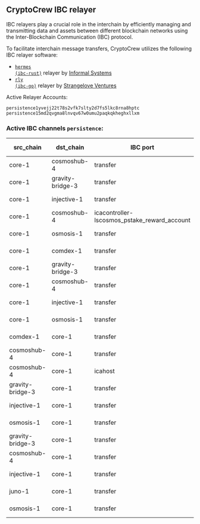 ## CryptoCrew IBC relayer
IBC relayers play a crucial role in the interchain by efficiently managing and transmitting data and assets between different blockchain networks using the Inter-Blockchain Communication (IBC) protocol.

To facilitate interchain message transfers, CryptoCrew utilizes the following IBC relayer software: 
- <a href="https://github.com/informalsystems/hermes"><code>hermes (ibc-rust)</code></a> relayer by [Informal Systems](https://github.com/informalsystems)
- <a href="https://github.com/cosmos/relayer"><code>rly (ibc-go)</code></a> relayer by [Strangelove Ventures](https://github.com/strangelove-ventures)

Active Relayer Accounts:
```
persistence1yvejj22t78s2vfk7slty2d7fs5lkc8rna8hptc
persistence15md2qvgma8lnvqv67w0umu2paqkqkheghxllxm
```

### Active IBC channels `persistence`:
| src_chain | dst_chain | IBC port | IBC channel |
| --------------- | --------------- | ------------ | ------------------- |
| core-1 | cosmoshub-4 | transfer | channel-24 |
| core-1 | gravity-bridge-3 | transfer | channel-38 |
| core-1 | injective-1 | transfer | channel-41 |
| core-1 | cosmoshub-4 | icacontroller-lscosmos_pstake_reward_account | channel-53 |
| core-1 | osmosis-1 | transfer | channel-6 |
| core-1 | comdex-1 | transfer | channel-71 |
| core-1 | gravity-bridge-3 | transfer | channel-38 |
| core-1 | cosmoshub-4 | transfer | channel-24 |
| core-1 | injective-1 | transfer | channel-41 |
| core-1 | osmosis-1 | transfer | channel-6 |
| comdex-1 | core-1 | transfer | channel-57 |
| cosmoshub-4 | core-1 | transfer | channel-190 |
| cosmoshub-4 | core-1 | icahost | channel-428 |
| gravity-bridge-3 | core-1 | transfer | channel-24 |
| injective-1 | core-1 | transfer | channel-82 |
| osmosis-1 | core-1 | transfer | channel-4 |
| gravity-bridge-3 | core-1 | transfer | channel-24 |
| cosmoshub-4 | core-1 | transfer | channel-190 |
| injective-1 | core-1 | transfer | channel-82 |
| juno-1 | core-1 | transfer | channel-33 |
| osmosis-1 | core-1 | transfer | channel-4 |